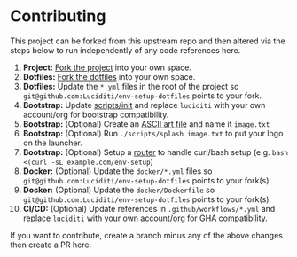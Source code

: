 
# Contributing

This project can be forked from this upstream repo and then altered via the steps below to run independently of any code references here.

1. **Project:** [Fork the project](https://github.com/Luciditi/env-setup/fork) into your own space.
1. **Dotfiles:** [Fork the dotfiles](https://github.com/Luciditi/env-setup-dotfiles/fork) into your own space.
1. **Dotfiles:** Update the `*.yml` files in the root of the project so `git@github.com:Luciditi/env-setup-dotfiles` points to your fork.
1. **Bootstrap:** Update [scripts/init](scripts/init) and replace `luciditi` with your own account/org for bootstrap compatibility. 
1. **Bootstrap:** (Optional) Create an [ASCII art file](https://www.asciiart.eu/image-to-ascii) and name it `image.txt`
1. **Bootstrap:** (Optional) Run `./scripts/splash image.txt` to put your logo on the launcher.
1. **Bootstrap:** (Optional) Setup a [router](https://github.com/Luciditi/env-setup/tree/main/router) to handle curl/bash setup (e.g. `bash <(curl -sL example.com/env-setup`)
1. **Docker:** (Optional) Update the `docker/*.yml` files so `git@github.com:Luciditi/env-setup-dotfiles` points to your fork(s).
1. **Docker:** (Optional) Update the `docker/Dockerfile` so `git@github.com:Luciditi/env-setup-dotfiles` points to your fork(s).
1. **CI/CD:** (Optional) Update references in `.github/workflows/*.yml` and replace `luciditi` with your own account/org for GHA compatibility. 

If you want to contribute, create a branch minus any of the above changes then create a PR here.
